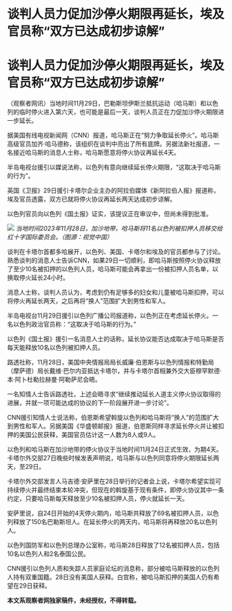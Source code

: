 # 谈判人员力促加沙停火期限再延长，埃及官员称“双方已达成初步谅解”

# 谈判人员力促加沙停火期限再延长，埃及官员称“双方已达成初步谅解”

（观察者网讯）当地时间11月29日，巴勒斯坦伊斯兰抵抗运动（哈马斯）和以色列的临时停火进入第六天，也可能是最后一天，谈判人员正在力促加沙停火期限进一步延长。

据美国有线电视新闻网（CNN）报道，哈马斯正在“努力争取延长停火”。哈马斯高级官员加齐·哈马德称，该组织在谈判中亮出了所有底牌。另据法新社报道，一名接近哈马斯的消息人士称，哈马斯愿意将停火协议再延长4天。

半岛电视台援引以媒说法称，以色列有意向继续延长停火期限，“这取决于哈马斯的行为”。

英国《卫报》29日援引卡塔尔企业主办的阿拉伯媒体《新阿拉伯人报》报道称，埃及官员透露，双方已就将停火协议再延长两天达成初步谅解。

以色列官员向以色列《国土报》证实，该提议正在审议中，但尚未得到批准。

![](https://inews.gtimg.com/om_bt/OCpgeL7uzwpjxP3ESS1cU38Ru2s6voYxooyhD7oc9bv7sAA/1000)
_当地时间2023年11月28日，加沙地带，哈马斯将11名以色列被扣押人员移交给红十字国际委员会。（图源：视觉中国）_

谈判在卡塔尔首都多哈展开，以色列、美国、卡塔尔和埃及的官员都参与了讨论。熟悉谈判的消息人士告诉CNN，如果29日一切顺利，即哈马斯按照停火协议释放了至少10名被扣押的以色列人员，哈马斯可能会再拿出一份被扣押人员名单，以换取停火延长24小时。

消息人士称，谈判人员认为，考虑到仍有足够多的妇女和儿童被哈马斯扣押，可以将停火再延长两天，之后再将“换人”范围扩大到男性和军人。

半岛电视台11月29日援引以色列广播公司报道称，以色列正在考虑延长停火。一名以色列政治官员称：“这取决于哈马斯的行为。”

以色列《国土报》援引一名消息人士的话称，延长协议能否达成取决于哈马斯是否每天能释放10名以色列被扣押人员。

路透社称，11月28日，美国中央情报局局长威廉·伯恩斯与以色列情报和特勤局（摩萨德）局长戴维·巴尔内亚抵达卡塔尔，并与卡塔尔首相兼外交大臣穆罕默德·本·阿卜杜勒拉赫曼·阿勒萨尼会晤。

一名知情人士告诉路透社，上述会晤寻求“继续推动延长人道主义停火协议取得的进展，并就一项可能达成的协议的下一阶段展开进一步讨论”。

CNN援引知情人士说法称，伯恩斯希望斡旋以色列和哈马斯将“换人”的范围扩大到男性和军人。另据美国《华盛顿邮报》报道，伯恩斯同样寻求延长停火并让被扣押的美国公民获释，美国官员估计这一人数为8人或9人。

以色列和哈马斯在加沙地带的停火协议于当地时间11月24日正式生效，为期4天。卡塔尔外交部27日晚些时候发表声明说，哈马斯与以色列同意将停火期限延长两天，至29日。

卡塔尔外交部发言人马吉德·安萨里在28日举行的记者会上说，卡塔尔希望实现可持续停火并最终结束本轮冲突，但现在的斡旋基于现有条件，即停火协议其中一条约定，只要哈马斯每天释放至少10名被扣押人员，停火就延长一天。

安萨里说，自24日开始的4天停火期内，哈马斯共释放了69名被扣押人员，以色列释放了150名巴勒斯坦人。在延长停火的两天内，哈马斯将再释放20名以色列人。

以色列国防军和以色列总理办公室称，哈马斯28日释放了12名被扣押人员，包括10名以色列人和2名泰国公民。

CNN援引以色列人质和失踪人员家庭论坛的消息称，部分被哈马斯释放的以色列人持有双重国籍。28日没有美国人获释。白宫称，被哈马斯扣押的美国人仍有希望在29日获释。

**本文系观察者网独家稿件，未经授权，不得转载。**


